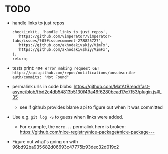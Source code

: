 TODO
====

* handle links to just repos

      checkLink(t, 'handle links to just repos',
        'https://github.com/vimperator/vimperator-labs/issues/705#issuecomment-278825727',
        'https://github.com/akhodakivskiy/VimFx',
        'https://github.com/akhodakivskiy/VimFx',
      );
      return;

* tests print: `404 error making request GET https://api.github.com/repos/notifications/unsubscribe-auth/commits: "Not Found"`
* permalink urls in code blobs: https://github.com/MatAtBread/fast-async/blob/fbd2c4db54813b5130f49a46f6280bcad17c7f53/plugin.js#L35
  * see if github provides blame api to figure out when it was committed
* Use e.g. `git log -S` to guess when links were added.
  * For example, the `more...` permalink here is broken: https://github.com/nice-registry/nice-package#nice-package---
* Figure out what's going on with 96bd92ba935682d06693c47775b93dec32d019c2
